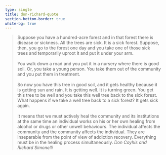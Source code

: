 ```yaml
---
type: single
title: don-richard-quote
section-bottom-border: true
white-bg: true
---
```


> Suppose you have a hundred-acre forest and in that forest there is disease or sickness. All the trees are sick. It is a sick forest. Suppose, then, you go to the forest one day and you take one of those sick trees and temporarily uproot it and put it under your arm.<br/><br/>
You walk down a road and you put it in a nursery where there is good soil. Or, you take a young person. You take them out of the community and you put them in treatment.<br/><br/>
So now you have this tree in good soil, and it gets healthy because it is getting sun and rain. It is getting well. It is turning green. You get this tree to be well and you take this well tree back to the sick forest. What happens if we take a well tree back to a sick forest? It gets sick again.<br/><br/>
It means that we must actively heal the community and its institutions at the same time an individual works on his or her own healing from alcohol or drugs or other unwell behaviours. The individual affects the community and the community affects the individual. They are inseparable from the point of view of addiction recovery. Everything must be in the healing process simultaneously.
> <cite>Don Coyhis and Richard Simonelli</cite>
